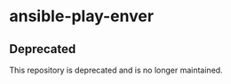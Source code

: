 ansible-play-enver
==================

Deprecated
----------

This repository is deprecated and is no longer maintained.
